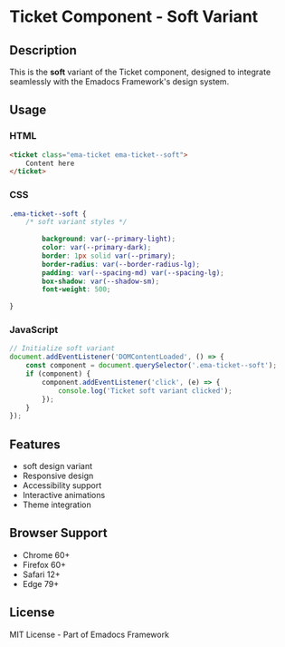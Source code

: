 # Ticket Component - Soft Variant

## Description
This is the **soft** variant of the Ticket component, designed to integrate seamlessly with the Emadocs Framework's design system.

## Usage

### HTML
```html
<ticket class="ema-ticket ema-ticket--soft">
    Content here
</ticket>
```

### CSS
```css
.ema-ticket--soft {
    /* soft variant styles */
    
        background: var(--primary-light);
        color: var(--primary-dark);
        border: 1px solid var(--primary);
        border-radius: var(--border-radius-lg);
        padding: var(--spacing-md) var(--spacing-lg);
        box-shadow: var(--shadow-sm);
        font-weight: 500;
    
}
```

### JavaScript
```javascript
// Initialize soft variant
document.addEventListener('DOMContentLoaded', () => {
    const component = document.querySelector('.ema-ticket--soft');
    if (component) {
        component.addEventListener('click', (e) => {
            console.log('Ticket soft variant clicked');
        });
    }
});
```

## Features
- soft design variant
- Responsive design
- Accessibility support
- Interactive animations
- Theme integration

## Browser Support
- Chrome 60+
- Firefox 60+
- Safari 12+
- Edge 79+

## License
MIT License - Part of Emadocs Framework
